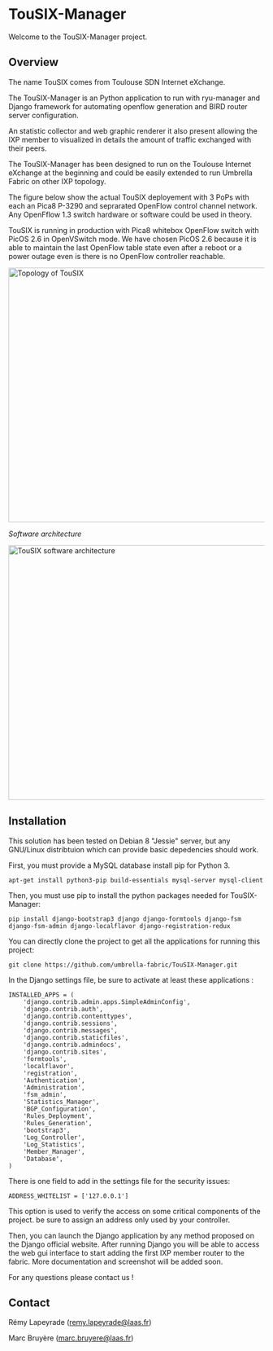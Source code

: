 # TouSIX-Manager

Welcome to the TouSIX-Manager project.

Overview
--------

The name TouSIX comes from Toulouse SDN Internet eXchange.

The TouSIX-Manager is an Python application to run with ryu-manager and Django framework for automating openflow generation and BIRD router server configuration. 

An statistic collector and web graphic renderer it also present allowing the IXP member to visualized in details the amount of traffic exchanged  with their peers. 

The TouSIX-Manager has been designed to run on the Toulouse Internet eXchange at the beginning and could be easily extended to run Umbrella Fabric on other IXP topology.

The figure below show the actual TouSIX deployement with 3 PoPs with each an Pica8 P-3290 and seprarated OpenFlow control channel network. Any OpenFflow 1.3 switch hardware or software could be used in theory. 

TouSIX is running in production with Pica8 whitebox OpenFlow switch with PicOS 2.6 in OpenVSwitch mode. We have chosen PicOS 2.6 because it is able to maintain the last OpenFlow table state even after a reboot or a power outage even is there is no OpenFlow controller reachable. 



<img src="http://195.154.106.70/topo_touSIX.021.png" title="Topology of TouSIX" width="600" height="500" />

*Software architecture*

<img src="http://195.154.106.70/soft_archi_tousix.001.png" title="TouSIX software architecture" width="600" height="500" />

    
Installation
------------

This solution has been tested on Debian 8 "Jessie" server, but any GNU/Linux distribtuion which can provide basic depedencies should work.

First, you must provide a MySQL database install pip for Python 3.


    apt-get install python3-pip build-essentials mysql-server mysql-client


Then, you must use pip to install the python packages needed for TouSIX-Manager:
    

    pip install django-bootstrap3 django django-formtools django-fsm django-fsm-admin django-localflavor django-registration-redux


You can directly clone the project to get all the applications for running this project:
    

    git clone https://github.com/umbrella-fabric/TouSIX-Manager.git


In the Django settings file, be sure to activate at least these applications :
    

    INSTALLED_APPS = (
        'django.contrib.admin.apps.SimpleAdminConfig',
        'django.contrib.auth',
        'django.contrib.contenttypes',
        'django.contrib.sessions',
        'django.contrib.messages',
        'django.contrib.staticfiles',
        'django.contrib.admindocs',
        'django.contrib.sites',
        'formtools',
        'localflavor',
        'registration',
        'Authentication',
        'Administration',
        'fsm_admin',
        'Statistics_Manager',
        'BGP_Configuration',
        'Rules_Deployment',
        'Rules_Generation',
        'bootstrap3',
        'Log_Controller',
        'Log_Statistics',
        'Member_Manager',
        'Database',
    )

There is one field to add in the settings file for the security issues:

    ADDRESS_WHITELIST = ['127.0.0.1']

This option is used to verify the access on some critical components of the project. be sure to assign an address only used by your controller.

Then, you can launch the Django application by any method proposed on the Django official website.
After running Django you will be able to access the web gui interface to start adding the first IXP member router to the fabric.
More documentation and screenshot will be added soon.

For any questions please contact us !

Contact
-------
Rémy Lapeyrade (remy.lapeyrade@laas.fr)

Marc Bruyère (marc.bruyere@laas.fr)

